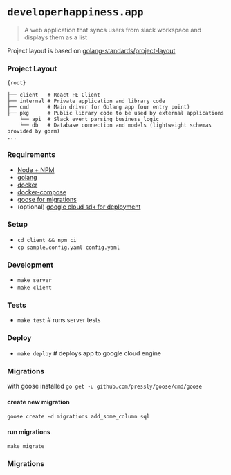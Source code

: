 # `developerhappiness.app`

> A web application that syncs users from slack workspace and displays them as a list

Project layout is based on [golang-standards/project-layout](https://github.com/golang-standards/project-layout)

### Project Layout

```
{root}

├── client   # React FE Client
├── internal # Private application and library code
├── cmd      # Main driver for Golang app (our entry point)
├── pkg      # Public library code to be used by external applications
    └── api  # Slack event parsing business logic
    └── db   # Database connection and models (lightweight schemas provided by gorm)
...
```

### Requirements

- [Node + NPM](https://nodejs.org/en/) 
- [golang](https://golang.org/)
- [docker](https://docs.docker.com/get-docker/)
- [docker-compose](https://docs.docker.com/compose/install/)
- [goose for migrations](https://github.com/pressly/goose)
- (optional) [google cloud sdk for deployment](https://cloud.google.com/sdk/docs/downloads-versioned-archives)

### Setup

- `cd client && npm ci`
- `cp sample.config.yaml config.yaml`

### Development

- `make server`
- `make client`

### Tests

- `make test` # runs server tests

### Deploy

- `make deploy` # deploys app to google cloud engine

### Migrations

with goose installed `go get -u github.com/pressly/goose/cmd/goose`

#### create new migration

`goose create -d migrations add_some_column sql`

#### run migrations

`make migrate`

### Migrations
